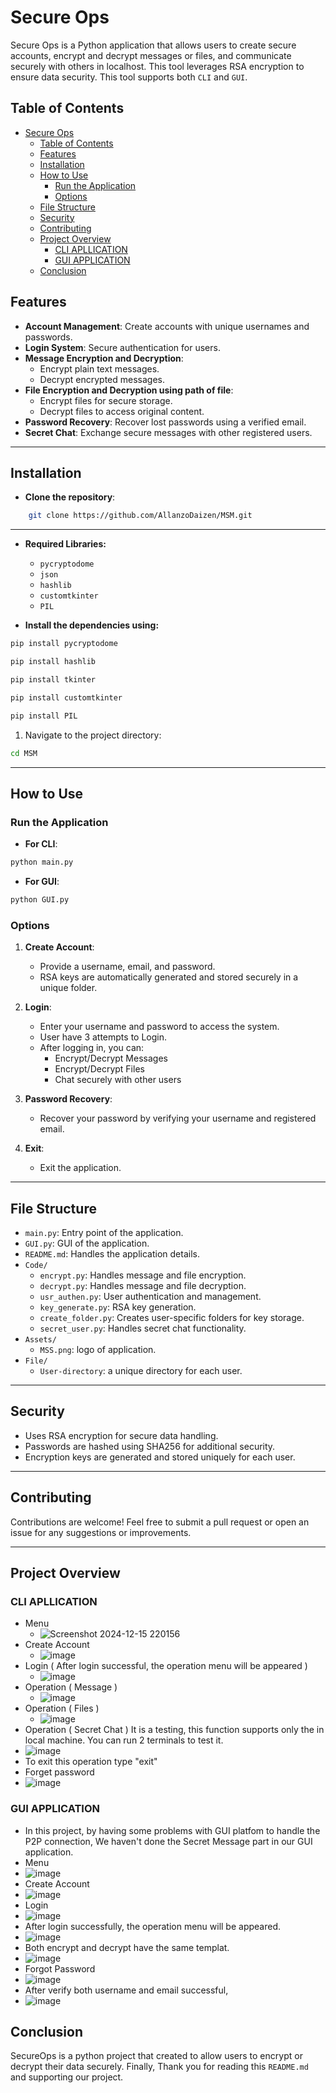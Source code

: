# Secure Ops

Secure Ops is a Python application that allows users to create secure accounts, encrypt and decrypt messages or files, and communicate securely with others in localhost. 
This tool leverages RSA encryption to ensure data security. This tool supports both `CLI` and `GUI`.

## Table of Contents
- [Secure Ops](#secure-ops)
  - [Table of Contents](#table-of-contents)
  - [Features](#features)
  - [Installation](#installation)
  - [How to Use](#how-to-use)
    - [Run the Application](#run-the-application)
    - [Options](#options)
  - [File Structure](#file-structure)
  - [Security](#security)
  - [Contributing](#contributing)
  - [Project Overview](#project-overview)
    - [CLI APLLICATION](#cli-apllication)
    - [GUI APPLICATION](#gui-application)
  - [Conclusion](#conclusion)

## Features

- **Account Management**: Create accounts with unique usernames and passwords.
- **Login System**: Secure authentication for users.
- **Message Encryption and Decryption**:
  - Encrypt plain text messages.
  - Decrypt encrypted messages.
- **File Encryption and Decryption using path of file**:
  - Encrypt files for secure storage.
  - Decrypt files to access original content.
- **Password Recovery**: Recover lost passwords using a verified email.
- **Secret Chat**: Exchange secure messages with other registered users.

---

## Installation
- **Clone the repository**:
``` bash
    git clone https://github.com/AllanzoDaizen/MSM.git
```
---

- **Required Libraries:**
  - `pycryptodome`
  - `json`
  - `hashlib`
  - `customtkinter` 
  - `PIL`
  
- **Install the dependencies using:**
```bash
pip install pycryptodome
```
```bash
pip install hashlib
```
```bash
pip install tkinter
```
```bash
pip install customtkinter
```
```bash
pip install PIL
```

1. Navigate to the project directory:
```bash
cd MSM
```

---

## How to Use

### Run the Application
- **For CLI**:
```bash
python main.py
```
- **For GUI**:
```bash
python GUI.py
```

### Options

1. **Create Account**:
   - Provide a username, email, and password.
   - RSA keys are automatically generated and stored securely in a unique folder.

2. **Login**:
   - Enter your username and password to access the system.
   - User have 3 attempts to Login.
   - After logging in, you can:
     - Encrypt/Decrypt Messages
     - Encrypt/Decrypt Files
     - Chat securely with other users

3. **Password Recovery**:
   - Recover your password by verifying your username and registered email.

4. **Exit**:
   - Exit the application.

---

## File Structure

- `main.py`: Entry point of the application.
- `GUI.py`: GUI of the application.
- `README.md`: Handles the application details.
- `Code/`
  - `encrypt.py`: Handles message and file encryption.
  - `decrypt.py`: Handles message and file decryption.
  - `usr_authen.py`: User authentication and management.
  - `key_generate.py`: RSA key generation.
  - `create_folder.py`: Creates user-specific folders for key storage.
  - `secret_user.py`: Handles secret chat functionality.
- `Assets/`
  - `MSS.png`: logo of application.
- `File/`
  - `User-directory`: a unique directory for each user.
---

## Security

- Uses RSA encryption for secure data handling.
- Passwords are hashed using SHA256 for additional security.
- Encryption keys are generated and stored uniquely for each user.


---

## Contributing

Contributions are welcome! Feel free to submit a pull request or open an issue for any suggestions or improvements.


---
 
## Project Overview
### CLI APLLICATION
- Menu
  - ![Screenshot 2024-12-15 220156](https://github.com/user-attachments/assets/0d074a74-1a81-4026-8e3c-216764cf6b06)
- Create Account
  - ![image](https://github.com/user-attachments/assets/4b544bfd-8e7e-491d-9db0-9fde588a7340)
- Login ( After login successful, the operation menu will be appeared )
  - ![image](https://github.com/user-attachments/assets/cf2e23d3-0ead-4383-9268-232ee6f9dd88)
- Operation ( Message )
  - ![image](https://github.com/user-attachments/assets/e1d81dc7-a25a-46fc-b720-0165d81189da)
- Operation ( Files )
  - ![image](https://github.com/user-attachments/assets/abe5e4ed-40a3-4c74-ba1a-8d0d98ddf74a)
- Operation ( Secret Chat )
It is a testing, this function supports only the in local machine. You can run 2 terminals to test it. 
- ![image](https://github.com/user-attachments/assets/4376e9a1-8765-430d-a817-7227fb498b9b)
- To exit this operation type "exit"
- Forget password
- ![image](https://github.com/user-attachments/assets/883eaedd-23c3-4da9-8444-972e7ba77576)

### GUI APPLICATION

- In this project, by having some problems with GUI platfom to handle the P2P connection, We haven't done the Secret Message part in our GUI application.
- Menu
- ![image](https://github.com/user-attachments/assets/bd20a218-9b62-425a-983b-31e770f756cd)
- Create Account
- ![image](https://github.com/user-attachments/assets/7ff5d780-c5a1-4943-8b64-4bf9c6fd375e)
- Login
- ![image](https://github.com/user-attachments/assets/46b5188b-bec6-4f24-a0ac-353a0a011f51)
- After login successfully, the operation menu will be appeared.
- ![image](https://github.com/user-attachments/assets/ad40c92c-3b46-4227-9345-300d7b5fc17a)
- Both encrypt and decrypt have the same templat.
- ![image](https://github.com/user-attachments/assets/d17245e3-741b-46c3-8d4f-fe9210aedcc3)
- Forgot Password
- ![image](https://github.com/user-attachments/assets/b8967257-62c3-48a9-99d1-648394878ff2)
- After verify both username and email successful,
- ![image](https://github.com/user-attachments/assets/a081bca4-20e9-4593-9692-6a7d7a60d42a)

## Conclusion
SecureOps is a python project that created to allow users to encrypt or decrypt their data securely.
Finally, Thank you for reading this `README.md` and supporting our project.







  




